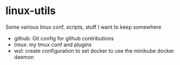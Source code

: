 # linux-utils
Some various linux conf, scripts, stuff I want to keep somewhere

* github: Git config for github contributions
* tmux: my tmux conf and plugins
* wsl: create configuration to set docker to use the minikube docker daemon


